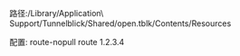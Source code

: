 路径:/Library/Application\ Support/Tunnelblick/Shared/open.tblk/Contents/Resources

配置:
    route-nopull
    route 1.2.3.4

